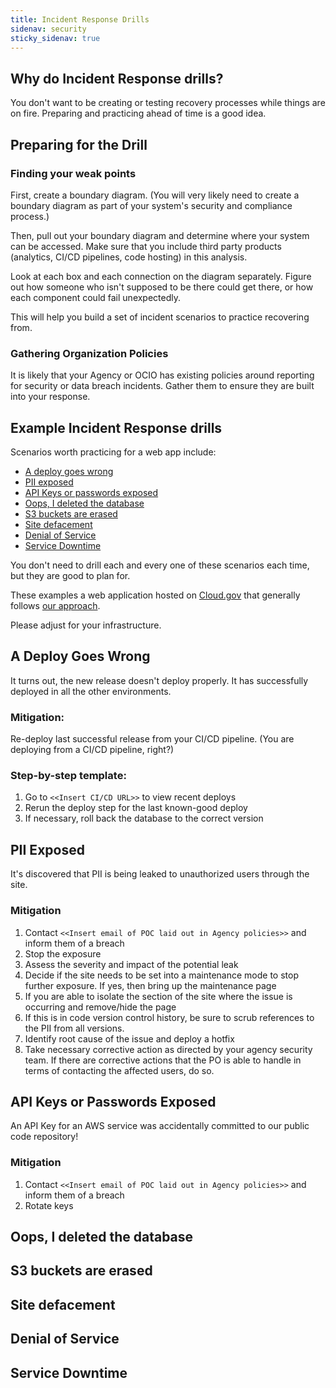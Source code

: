 ```yaml
---
title: Incident Response Drills
sidenav: security
sticky_sidenav: true
---
```


## Why do Incident Response drills?

You don't want to be creating or testing recovery processes while things are on fire. Preparing and practicing ahead of time is a good idea.

## Preparing for the Drill

### Finding your weak points

First, create a boundary diagram. (You will very likely need to create a boundary diagram as part of your system's security and compliance process.)

Then, pull out your boundary diagram and determine where your system can be accessed. Make sure that you include third party products (analytics, CI/CD pipelines, code hosting) in this analysis.

Look at each box and each connection on the diagram separately. Figure out how someone who isn't supposed to be there could get there, or how each component could fail unexpectedly.

This will help you build a set of incident scenarios to practice recovering from.

### Gathering Organization Policies

It is likely that your Agency or OCIO has existing policies around reporting for security or data breach incidents. Gather them to ensure they are built into your response.

## Example Incident Response drills

Scenarios worth practicing for a web app include:

* [A deploy goes wrong](#a-deploy-goes-wrong)
* [PII exposed](#pii-exposed)
* [API Keys or passwords exposed](#api-keys-or-passwords-exposed)
* [Oops, I deleted the database](#oops-i-deleted-the-database)
* [S3 buckets are erased](#s3-buckets-are-erased)
* [Site defacement](#site-defacement)
* [Denial of Service](#denial-of-service)
* [Service Downtime](#service-downtime)

You don't need to drill each and every one of these scenarios each time, but they are good to plan for.

These examples a web application hosted on [Cloud.gov](https://cloud.gov) that generally follows [our approach](/workflow).

Please adjust for your infrastructure.

## A Deploy Goes Wrong

It turns out, the new release doesn't deploy properly. It has successfully deployed in all the other environments.

### Mitigation:

Re-deploy last successful release from  your CI/CD pipeline. (You are deploying from a CI/CD pipeline, right?)

### Step-by-step template:

1. Go to `<<Insert CI/CD URL>>` to view recent deploys
1. Rerun the deploy step for the last known-good deploy
1. If necessary, roll back the database to the correct version

## PII Exposed

It's discovered that PII is being leaked to unauthorized users through the site.

### Mitigation

1. Contact `<<Insert email of POC laid out in Agency policies>>` and inform them of a breach
1. Stop the exposure
  1. Assess the severity and impact of the potential leak
  1. Decide if the site needs to be set into a maintenance mode to stop further exposure. If yes, then bring up the maintenance page
  1. If you are able to isolate the section of the site where the issue is occurring and remove/hide the page
1. If this is in code version control history, be sure to scrub references to the PII from all versions.
1. Identify root cause of the issue and deploy a hotfix
1. Take necessary corrective action as directed by your agency security team. If there are corrective actions that the PO is able to handle in terms of contacting the affected users, do so.

## API Keys or Passwords Exposed

An API Key for an AWS service was accidentally committed to our public code repository!

### Mitigation

1. Contact `<<Insert email of POC laid out in Agency policies>>` and inform them of a breach
1. Rotate keys

## Oops, I deleted the database

## S3 buckets are erased

## Site defacement

## Denial of Service

## Service Downtime
